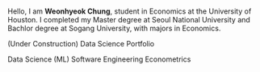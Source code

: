 ###
Hello, I am **Weonhyeok Chung**, student in Economics at the University of Houston. I completed my Master degree at Seoul National University and Bachlor degree at Sogang University, with majors in Economics. 

(Under Construction) Data Science Portfolio

Data Science (ML)
Software Engineering
Econometrics
